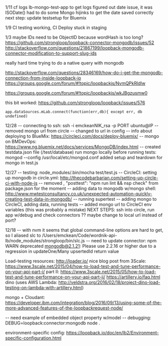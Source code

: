 1/11
cf logs lb-mongo-test-app to get logs
figured out date issue, it was ISODate()
had to do some Mongo hijinks to get the date saved correctly
next step: update testsetup for Bluemix

1/9
CI testing working, CI Deploy stuck in staging

1/3
maybe IDs need to be ObjectID because wordHash is too long? 
https://github.com/strongloop/loopback-connector-mongodb/issues/52
http://stackoverflow.com/questions/21867199/loopback-mongodb-connector-modification-to-support-slug-ids

really hard time trying to do a native query with mongodb

http://stackoverflow.com/questions/28346169/how-do-i-get-the-mongodb-connection-from-inside-loopback-io
https://groups.google.com/forum/#!topic/loopbackjs/NvmQPkRldIw

https://groups.google.com/forum/#!topic/loopbackjs/wkJBgzusmw0

this bit worked: https://github.com/strongloop/loopback/issues/576

`app.dataSources.mLab.connect(function(err,db){ except err, db undefined)`

12/28
-- connecting to ssh: ssh -i emckeanNIK_rsa -p PORT ubuntu@IP
-- removed mongo url from circle
-- changed to url in config
-- info about deploying to BlueMix: https://circleci.com/docs/deploy-bluemix/
-- mongo on BMDevOps: https://www.ng.bluemix.net/docs/services/MongoDB/index.html
-- created testdata.json file (/test/database)
run mongo locally before running tests: mongod --config /usr/local/etc/mongod.conf
added setup and teardown for mongo in test.js

12/27
-- testing: node_modules/.bin/mocha test/test.js
-- CircleCI: setting up mongodb in circle.yml: http://thecodebarbarian.com/setting-up-circle-ci-with-node-js
-- removed ,
    "posttest": "npm run lint && nsp check" from package.json for the moment
-- adding data to mongodb w/mongo shell: http://www.mwtestconsultancy.co.uk/unexpected-automation-quickly-creating-test-data-in-mongodb/
-- running supertest
-- adding mongo to CircleCI, adding data, running tests
-- added mongo url to CircleCI env variables (this was probably a mistake)
NEXT STEPS: ssh into circle, run app w/debug and check connectors
?? maybe change to local url instead of port? 


12/18
-- with nvm it seems that global command-line options are hard to get, so I aliased slc to /Users/emckean/Code/wordnik-api-lb/node_modules/strongloop/bin/slc.js
-- need to update connector: npm WARN deprecated mongodb@2.1.21: Please use 2.2.16 or higher due to a regression in updateOne/Many upsertedId return value




Load-testing resources:
http://loader.io/
nice blog post from 3Scale: https://www.3scale.net/2015/04/how-to-load-test-and-tune-performance-on-your-api-part-i/
part II: https://www.3scale.net/2015/05/how-to-load-test-and-tune-performance-on-your-api-part-ii/
https://artillery.io/faq.html
dino (uses AWS Lambda: http://veldstra.org/2016/02/18/project-dino-load-testing-on-lambda-with-artillery.html)

mongo + Cloudant: https://developer.ibm.com/integration/blog/2016/09/13/using-some-of-the-more-advanced-features-of-the-loopbackrequest-node/

-- need example of embedded object property w/model
-- debugging: DEBUG=loopback:connector:mongodb node .

environment-specific config: 
https://loopback.io/doc/en/lb2/Environment-specific-configuration.html